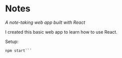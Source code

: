 # Notes
*A note-taking web app built with React*

I created this basic web app to learn how to use React.

Setup:
```npm install
npm start```
